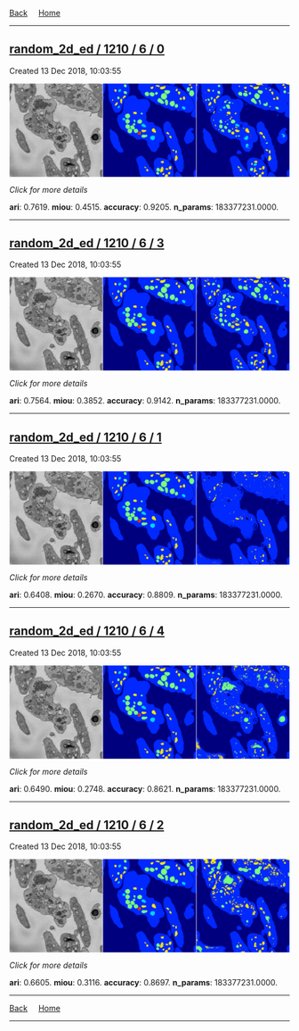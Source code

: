 
[Back](..)&nbsp;&nbsp;&nbsp;&nbsp;&nbsp;[Home](https://leapmanlab.github.io/snapshots)

---

<div class="summary"><a href="0"><h2>random_2d_ed / 1210 / 6 / 0</h2></a><p>Created 13 Dec 2018, 10:03:55
</p><a href="0"><img src="0/media/summary.png" align="center"></a><p>
<i>Click for more details</i>
</p></div>

**ari**: 0.7619. **miou**: 0.4515. **accuracy**: 0.9205. **n_params**: 183377231.0000. 

---

<div class="summary"><a href="3"><h2>random_2d_ed / 1210 / 6 / 3</h2></a><p>Created 13 Dec 2018, 10:03:55
</p><a href="3"><img src="3/media/summary.png" align="center"></a><p>
<i>Click for more details</i>
</p></div>

**ari**: 0.7564. **miou**: 0.3852. **accuracy**: 0.9142. **n_params**: 183377231.0000. 

---

<div class="summary"><a href="1"><h2>random_2d_ed / 1210 / 6 / 1</h2></a><p>Created 13 Dec 2018, 10:03:55
</p><a href="1"><img src="1/media/summary.png" align="center"></a><p>
<i>Click for more details</i>
</p></div>

**ari**: 0.6408. **miou**: 0.2670. **accuracy**: 0.8809. **n_params**: 183377231.0000. 

---

<div class="summary"><a href="4"><h2>random_2d_ed / 1210 / 6 / 4</h2></a><p>Created 13 Dec 2018, 10:03:55
</p><a href="4"><img src="4/media/summary.png" align="center"></a><p>
<i>Click for more details</i>
</p></div>

**ari**: 0.6490. **miou**: 0.2748. **accuracy**: 0.8621. **n_params**: 183377231.0000. 

---

<div class="summary"><a href="2"><h2>random_2d_ed / 1210 / 6 / 2</h2></a><p>Created 13 Dec 2018, 10:03:55
</p><a href="2"><img src="2/media/summary.png" align="center"></a><p>
<i>Click for more details</i>
</p></div>

**ari**: 0.6605. **miou**: 0.3116. **accuracy**: 0.8697. **n_params**: 183377231.0000. 

---

[Back](..)&nbsp;&nbsp;&nbsp;&nbsp;&nbsp;[Home](https://leapmanlab.github.io/snapshots)

---